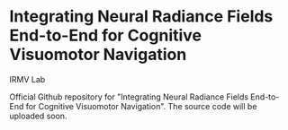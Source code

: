 # Integrating Neural Radiance Fields End-to-End  for Cognitive Visuomotor Navigation
IRMV Lab

Official Github repository for "Integrating Neural Radiance Fields End-to-End  for Cognitive Visuomotor Navigation".
The source code will be uploaded soon.
